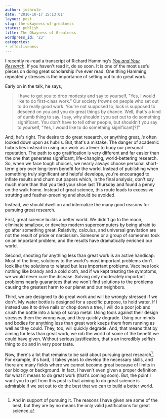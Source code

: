 ```yaml
---
author: joshrule
date: '2010-10-17 15:13:01'
layout: post
slug: the-okayness-of-greatness
status: publish
title: The Okayness of Greatness
wordpress_id: '23'
categories:
- effectiveness
---
```


I recently re-read a transcript of Richard Hamming's _[You and Your
Research][1]_. If you haven't read it, do so soon. It is one of the most
useful pieces on doing great scholarship I've ever read. One thing Hamming
repeatedly stresses is the importance of setting out to do great work.

Early on in the talk, he says,

> I have to get you to drop modesty and say to yourself, "Yes, I would like to
> do first-class work." Our society frowns on people who set out to do really
> good work. You're not supposed to; luck is supposed to descend on you and you
> do great things by chance. Well, that's a kind of dumb thing to say. I say,
> why shouldn't you set out to do something significant. You don't have to tell
> other people, but shouldn't you say to yourself, "Yes, I would like to do
> something significant\[?\]"

And, he's right. The desire to do great research, or anything great, _is_
often looked down upon as hubris. But, that's a mistake. The danger of
academic hubris lies instead in using our work as a lever to buoy our personal
reputation. The path to ego gratification is very different and far easier
than the one that generates significant, life-changing, world-bettering
research. So, when we face tough choices, we nearly always choose personal
short-term glory over long-term benefit for the world. Instead of publishing
when something truly significant and helpful develops, you're encouraged to
inflate results and churn out papers which, in the final analysis, don't say
much more than that you tied your shoe last Thursday and found a penny on the
walk home. Instead of great science, this route leads to excessive strutting
and feather-preening and should be avoided.

Instead, we should dwell on and internalize the many good reasons for pursuing
great research.

First, great science builds a better world. We didn't go to the moon,
eliminate smallpox, or develop modern supercomputers by being afraid to go
after something great. Relativity, calculus, and universal gravitation are not
the result of pride or narcissism. Someone or a group of someones took on an
important problem, and the results have dramatically enriched our world.

Second, shooting for anything less than great work is an active handicap. Most
of the time, solutions to the world's most important problems don't look like
the solutions to related but less important problems. Vaccines look nothing
like brandy and a cold cloth, and if we kept treating the symptoms, we would
never cure the disease. Solving only moderately important problems nearly
guarantees that we won't find solutions to the problems causing the greatest
harm to our planet and our neighbors.

Third, we are designed to do great work and will be wrongly stressed if we
don't. My water bottle is designed for a specific purpose, to hold water. If I
instead use it to drive nails or chop down a tree, I will do a poor job and
crush the bottle into a lump of scrap metal. Using tools against their design
stresses them the wrong way, and they quickly degrade. Using our minds and
bodies for anything less than great work keeps them from running as well as
they could. They, too, will quickly degrade. And, that means that by aiming
for less than great work, we rob the world of some of the benefit we could
have given. Without serious justification, that's an incredibly selfish thing
to do and in very poor taste.

Now, there's a lot that remains to be said about pursuing great
research[^1]. For example, it's hard, it takes years to develop the
necessary skills, and there are many fields where we cannot become great
because of limits in our biology or background. In fact, I haven't even given
a proper definition for what it means to do great work (that's coming soon).
But, the point I want you to get from this post is that aiming to do great
science is admirable if we set out to do the best that we can to build a
better world.


[^1]: And in support of pursuing it. The reasons I have given are some of the best, but they are by no means the only valid justifications for great science.

[1]: http://www.paulgraham.com/hamming.html (Hamming - You and Your Research)

